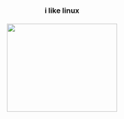<h3 align="center"> i like linux </h3>



<h4 align="center">
  <b> <img width="250" height="200" src="https://camo.githubusercontent.com/a3a4dd99cbbd8ae2d6d7a1641d96819fe7e5ae782bbe28f0d21f536fddc5c95b/68747470733a2f2f63646e2e646973636f72646170702e636f6d2f6174746163686d656e74732f3939323130363331383230303538323231342f3939333032373631353835363237353530362f74756d626c725f33663438313564343266326236366238393565633239316363333731336335305f31383333393133395f3235302e676966"> </b>
</h4>



